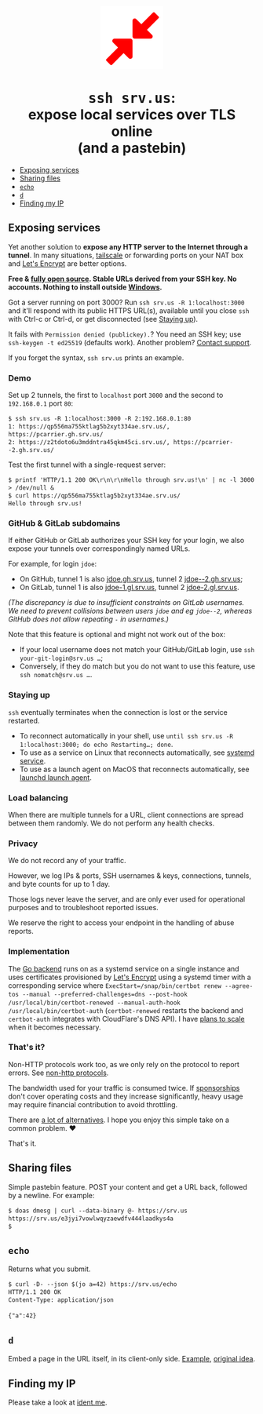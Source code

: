 <p align="center">
  <img src="assets/icon.webp" width="128" height="128" alt="Logo"/>
</p>

<h1 align="center"><tt>ssh srv.us</tt>:<br/>expose local services over TLS online<br/>(and a pastebin)</h1>

* [Exposing services](#exposing-services)
* [Sharing files](#sharing-files)
* [`echo`](#echo)
* [`d`](#d)
* [Finding my IP](#finding-my-ip)

## Exposing services

Yet another solution to **expose any HTTP server to the Internet through a tunnel**. In many situations, [tailscale](https://tailscale.com/) or forwarding ports on your NAT box and [Let's Encrypt](https://letsencrypt.org/) are better options.

**Free & [fully open source](https://github.com/pcarrier/srv.us). Stable URLs derived from your SSH key. No accounts. Nothing to install outside [Windows](https://docs.microsoft.com/en-us/windows-server/administration/openssh/openssh_install_firstuse).**

Got a server running on port 3000? Run `ssh srv.us -R 1:localhost:3000` and it'll respond with its public HTTPS URL(s), available until you close `ssh` with Ctrl-c or Ctrl-d, or get disconnected (see [Staying up](#staying-up)).

It fails with `Permission denied (publickey).`? You need an SSH key; use `ssh-keygen -t ed25519` (defaults work). Another problem? [Contact support](https://discord.gg/6YnHXskF4a).

If you forget the syntax, `ssh srv.us` prints an example.

### Demo

Set up 2 tunnels, the first to `localhost` port `3000` and the second to `192.168.0.1` port `80`:

```
$ ssh srv.us -R 1:localhost:3000 -R 2:192.168.0.1:80
1: https://qp556ma755ktlag5b2xyt334ae.srv.us/, https://pcarrier.gh.srv.us/
2: https://z2tdoto6u3mddntra45qkm45ci.srv.us/, https://pcarrier--2.gh.srv.us/
```

Test the first tunnel with a single-request server:

```
$ printf 'HTTP/1.1 200 OK\r\n\r\nHello through srv.us!\n' | nc -l 3000 > /dev/null &
$ curl https://qp556ma755ktlag5b2xyt334ae.srv.us/
Hello through srv.us!
```

### GitHub & GitLab subdomains

If either GitHub or GitLab authorizes your SSH key for your login, we also expose your tunnels over correspondingly named URLs.

For example, for login `jdoe`:
- On GitHub, tunnel 1 is also [jdoe.gh.srv.us](https://jdoe.gh.srv.us/), tunnel 2 [jdoe--2.gh.srv.us](https://jdoe--2.gh.srv.us/);
- On GitLab, tunnel 1 is also [jdoe-1.gl.srv.us](https://jdoe-1.gl.srv.us/), tunnel 2 [jdoe-2.gl.srv.us](https://jdoe-2.gl.srv.us/).

*(The discrepancy is due to insufficient constraints on GitLab usernames.
We need to prevent collisions between users `jdoe` and eg `jdoe--2`,
whereas GitHub does not allow repeating `-` in usernames.)*

Note that this feature is optional and might not work out of the box:
- If your local username does not match your GitHub/GitLab login, use `ssh your-git-login@srv.us …`;
- Conversely, if they do match but you do not want to use this feature, use `ssh nomatch@srv.us …`.

### Staying up

`ssh` eventually terminates when the connection is lost or the service restarted.
- To reconnect automatically in your shell, use `until ssh srv.us -R 1:localhost:3000; do echo Restarting…; done`.
- To use as a service on Linux that reconnects automatically, see [systemd service](systemd.md).
- To use as a launch agent on MacOS that reconnects automatically, see [launchd launch agent](launchd.md).

### Load balancing

When there are multiple tunnels for a URL, client connections are spread between them randomly. We do not perform any health checks.

### Privacy

We do not record any of your traffic.

However, we log IPs & ports, SSH usernames & keys, connections, tunnels, and byte counts for up to 1 day.

Those logs never leave the server, and are only ever used for operational purposes and to troubleshoot reported issues.

We reserve the right to access your endpoint in the handling of abuse reports.

### Implementation

The [Go backend](https://github.com/pcarrier/srv.us/tree/main/backend) runs on as a systemd service on a single instance and uses certificates provisioned by [Let's Encrypt](https://letsencrypt) using a systemd timer with a corresponding service where `ExecStart=/snap/bin/certbot renew --agree-tos --manual --preferred-challenges=dns --post-hook /usr/local/bin/certbot-renewed --manual-auth-hook /usr/local/bin/certbot-auth` (`certbot-renewed` restarts the backend and `certbot-auth` integrates with CloudFlare's DNS API). I have [plans to scale](https://github.com/pcarrier/srv.us/issues/8) when it becomes necessary.

### That's it?

Non-HTTP protocols work too, as we only rely on the protocol to report errors. See [non-http protocols](non-http.md).

The bandwidth used for your traffic is consumed twice. If [sponsorships](https://github.com/sponsors/pcarrier) don't cover operating costs and they increase significantly, heavy usage may require financial contribution to avoid throttling.

There are [a lot of alternatives](https://github.com/anderspitman/awesome-tunneling). I hope you enjoy this simple take on a common problem. ❤️

That's it.

## Sharing files

Simple pastebin feature. POST your content and get a URL back, followed by a newline. For example:

```
$ doas dmesg | curl --data-binary @- https://srv.us
https://srv.us/e3jyi7vowlwqyzaewdfv444laadkys4a
$
```

## `echo`

Returns what you submit.

```
$ curl -D- --json $(jo a=42) https://srv.us/echo
HTTP/1.1 200 OK
Content-Type: application/json

{"a":42}
```

## `d`

Embed a page in the URL itself, in its client-only side. [Example](https://srv.us/d#%3Ch1%3EDemo%3C/h1%3E), [original idea](https://news.ycombinator.com/item?id=39905866).

## Finding my IP

Please take a look at [ident.me](https://api.ident.me).

